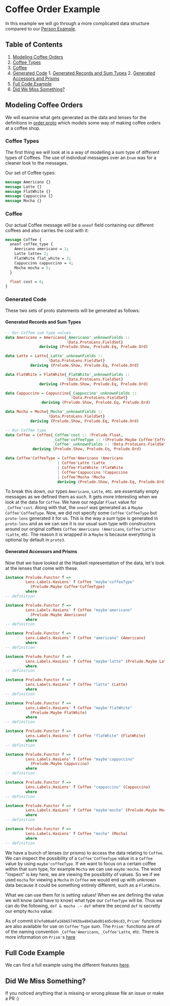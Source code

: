 # Coffee Order Example

In this example we will go through a more complicated data structure compared to our [Person Example](https://github.com/FintanH/proto-lens/blob/docs/codelab/proto-lens-tutorial/person/README.md).

## Table of Contents

1. [Modeling Coffee Orders](#modeling-coffee-orders)
  1. [Coffee Types](#coffee-types)
  2. [Coffee](#coffee)
  3. [Generated Code](#generated-code)
    1. [Generated Records and Sum Types](#generated-records-and-sum-types)
    2. [Generated Accessors and Prisms](#generated-accessors-and-prisms)
2. [Full Code Example](#full-code-example)
3. [Did We Miss Something?](#did-we-miss-something)

## Modeling Coffee Orders

We will examine what gets generated as the data and lenses for the definitions in [order.proto](./proto/src/coffee/order.proto)
which models some way of making coffee orders at a coffee shop.

### Coffee Types
The first thing we will look at is a way of modelling a sum type of different types of Coffees. The use of individual messages over an `Enum` was for a cleaner look to the messages.

Our set of Coffee types:
``` protobuf
message Americano {}
message Latte {}
message FlatWhite {}
message Cappuccino {}
message Mocha {}
```

### Coffee
Our actual Coffee message will be a `oneof` field containing our different coffees and also carries the cost with it:
``` protobuf
message Coffee {
  oneof coffee_type {
    Americano americano = 1;
    Latte latte= 2;
    FlatWhite flat_white = 3;
    Cappuccino cappuccino = 4;
    Mocha mocha = 5;
  }

  float cost = 6;
}

```

### Generated Code
These two sets of proto statements will be generated as follows:

#### Generated Records and Sum Types
``` haskell
-- Our Coffee sum type values
data Americano = Americano{_Americano'_unknownFields ::
                           !Data.ProtoLens.FieldSet}
               deriving (Prelude.Show, Prelude.Eq, Prelude.Ord)

data Latte = Latte{_Latte'_unknownFields ::
                   !Data.ProtoLens.FieldSet}
           deriving (Prelude.Show, Prelude.Eq, Prelude.Ord)

data FlatWhite = FlatWhite{_FlatWhite'_unknownFields ::
                           !Data.ProtoLens.FieldSet}
               deriving (Prelude.Show, Prelude.Eq, Prelude.Ord)

data Cappuccino = Cappuccino{_Cappuccino'_unknownFields ::
                             !Data.ProtoLens.FieldSet}
                deriving (Prelude.Show, Prelude.Eq, Prelude.Ord)

data Mocha = Mocha{_Mocha'_unknownFields ::
                   !Data.ProtoLens.FieldSet}
           deriving (Prelude.Show, Prelude.Eq, Prelude.Ord)
```

``` haskell
-- Our Coffee type
data Coffee = Coffee{_Coffee'cost :: !Prelude.Float,
                     _Coffee'coffeeType :: !(Prelude.Maybe Coffee'CoffeeType),
                     _Coffee'_unknownFields :: !Data.ProtoLens.FieldSet}
            deriving (Prelude.Show, Prelude.Eq, Prelude.Ord)

data Coffee'CoffeeType = Coffee'Americano !Americano
                       | Coffee'Latte !Latte
                       | Coffee'FlatWhite !FlatWhite
                       | Coffee'Cappuccino !Cappuccino
                       | Coffee'Mocha !Mocha
                       deriving (Prelude.Show, Prelude.Eq, Prelude.Ord)
```

To break this down, our types `Americano`, `Latte`, etc. are essentially empty messages as we defined them as such. It gets more interesting when we look at the data for `Coffee`. We have our regular `Float` value for `_Coffee'cost`. Along with that, the `oneof` was generated as a `Maybe Coffee'CoffeeType`. Now, we did not specify some `Coffee'CoffeeType` but `proto-lens` generated it for us. This is the way a sum type is generated in `proto-lens` and as we can see it is our usual sum type with constructors around our original coffees `Coffee'Americano !Americano`, `Coffee'Latter !Latte`, etc. The reason it is wrapped in a `Maybe` is because everything is optional by default in `proto3`.

#### Generated Accessors and Prisms

Now that we have looked at the Haskell representation of the data, let's look at the lenses that come with these.

``` haskell
instance Prelude.Functor f =>
         Lens.Labels.HasLens' f Coffee "maybe'coffeeType"
           (Prelude.Maybe Coffee'CoffeeType)
         where
-- definition

instance Prelude.Functor f =>
         Lens.Labels.HasLens' f Coffee "maybe'americano"
           (Prelude.Maybe Americano)
         where
-- definition

instance Prelude.Functor f =>
         Lens.Labels.HasLens' f Coffee "americano" (Americano)
         where
-- definition

instance Prelude.Functor f =>
         Lens.Labels.HasLens' f Coffee "maybe'latte" (Prelude.Maybe Latte)
         where
-- definition

instance Prelude.Functor f =>
         Lens.Labels.HasLens' f Coffee "latte" (Latte)
         where
-- definition

instance Prelude.Functor f =>
         Lens.Labels.HasLens' f Coffee "maybe'flatWhite"
           (Prelude.Maybe FlatWhite)
         where
-- definition

instance Prelude.Functor f =>
         Lens.Labels.HasLens' f Coffee "flatWhite" (FlatWhite)
         where
-- definition

instance Prelude.Functor f =>
         Lens.Labels.HasLens' f Coffee "maybe'cappuccino"
           (Prelude.Maybe Cappuccino)
         where
-- definition

instance Prelude.Functor f =>
         Lens.Labels.HasLens' f Coffee "cappuccino" (Cappuccino)
         where
-- definition

instance Prelude.Functor f =>
         Lens.Labels.HasLens' f Coffee "maybe'mocha" (Prelude.Maybe Mocha)
         where
-- definition

instance Prelude.Functor f =>
         Lens.Labels.HasLens' f Coffee "mocha" (Mocha)
         where
-- definition
```

We have a bunch of lenses (or prisms) to access the data relating to `Coffee`. We can inspect the possibility of a `Coffee'CoffeeType` value in a `Coffee` value by using `maybe'coffeeType`. If we want to focus on a certain coffee within that sum type, for example `Mocha` we can use `maybe'mocha`. The word "inspect" is key here, we are viewing the possibility of values. So we if we used `mocha` for viewing a `Mocha` in `Coffee` we would end up with unknown data because it could be something entirely different, such as a `FlatWhite`.<br>

What we can use them for is setting values! When we are defining the value we will know (and have to know) what type our `CoffeeType` will be. Thus we can do the following, `def & mocha .~ def` where the second `def` is secretly our empty `Mocha` value.<br>

As of commit `87efe00a0fa16b657493ba4043abd014d5c04cd3`, `Prism'` functions are also available for use on `Coffee'Type` sum. The `Prism'` functions are of of the naming convention `_Coffee'Americano`, `_Coffee'Latte`, etc. There is more information on `Prism'`s [here](https://github.com/FintanH/proto-lens/tree/docs/codelab/proto-lens-tutorial#oneof-generation) 

## Full Code Example

We can find a full example using the different features [here](https://github.com/FintanH/proto-lens/blob/docs/codelab/proto-lens-tutorial/coffee-order/src/Main.hs). 

## Did We Miss Something?

If you noticed anything that is missing or wrong please file an issue or make a PR :)
